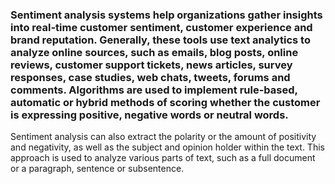 ### Sentiment analysis systems help organizations gather insights into real-time customer sentiment, customer experience and brand reputation. Generally, these tools use text analytics to analyze online sources, such as emails, blog posts, online reviews, customer support tickets, news articles, survey responses, case studies, web chats, tweets, forums and comments. Algorithms are used to implement rule-based, automatic or hybrid methods of scoring whether the customer is expressing positive, negative words or neutral words.

Sentiment analysis can also extract the polarity or the amount of positivity and negativity, as well as the subject and opinion holder within the text. This approach is used to analyze various parts of text, such as a full document or a paragraph, sentence or subsentence.

